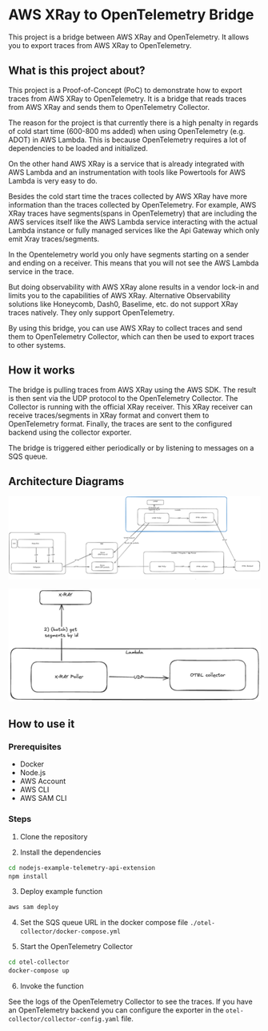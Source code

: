 # AWS XRay to OpenTelemetry Bridge

This project is a bridge between AWS XRay and OpenTelemetry. It allows you to export traces from AWS XRay to OpenTelemetry.

## What is this project about?

This project is a Proof-of-Concept (PoC) to demonstrate how to export traces from AWS XRay to OpenTelemetry. It is a bridge that reads traces from AWS XRay and sends them to OpenTelemetry Collector.

The reason for the project is that currently there is a high penalty in regards of cold start time (600-800 ms added) when using OpenTelemetry (e.g. ADOT) in AWS Lambda. This is because OpenTelemetry requires a lot of dependencies to be loaded and initialized.

On the other hand AWS XRay is a service that is already integrated with AWS Lambda and an instrumentation with tools like Powertools for AWS Lambda is very easy to do.

Besides the cold start time the traces collected by AWS XRay have more information than the traces collected by OpenTelemetry. For example, AWS XRay traces have segments(spans in OpenTelemetry) that are including the AWS services itself like the AWS Lambda service interacting with the actual Lambda instance or fully managed services like the Api Gateway which only emit Xray traces/segments.

In the Opentelemetry world you only have segments starting on a sender and ending on a receiver. This means that you will not see the AWS Lambda service in the trace.

But doing observability with AWS XRay alone results in a vendor lock-in and limits you to the capabilities of AWS XRay. Alternative Observability solutions like Honeycomb, Dash0, Baselime, etc. do not support XRay traces natively. They only support OpenTelemetry.

By using this bridge, you can use AWS XRay to collect traces and send them to OpenTelemetry Collector, which can then be used to export traces to other systems.

## How it works

The bridge is pulling traces from AWS XRay using the AWS SDK.
The result is then sent via the UDP protocol to the OpenTelemetry Collector.
The Collector is running with the official XRay receiver.
This XRay receiver can receive traces/segments in XRay format and convert them to OpenTelemetry format.
Finally, the traces are sent to the configured backend using the collector exporter.

The bridge is triggered either periodically or by listening to messages on a SQS queue.

## Architecture Diagrams

![Architecture](./architecture.png)

![crawlers](./crawler.png)

## How to use it

### Prerequisites

- Docker
- Node.js
- AWS Account
- AWS CLI
- AWS SAM CLI

### Steps

1. Clone the repository

2. Install the dependencies

```bash
cd nodejs-example-telemetry-api-extension
npm install
```

3. Deploy example function

```bash
aws sam deploy
```

4. Set the SQS queue URL in the docker compose file `./otel-collector/docker-compose.yml`

5. Start the OpenTelemetry Collector

```bash
cd otel-collector
docker-compose up
```

6. Invoke the function

See the logs of the OpenTelemetry Collector to see the traces.
If you have an OpenTelemetry backend you can configure the exporter in the `otel-collector/collector-config.yaml` file.
